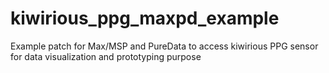 # kiwirious_ppg_maxpd_example
Example patch for Max/MSP and PureData to access kiwirious PPG sensor for data visualization and prototyping purpose
